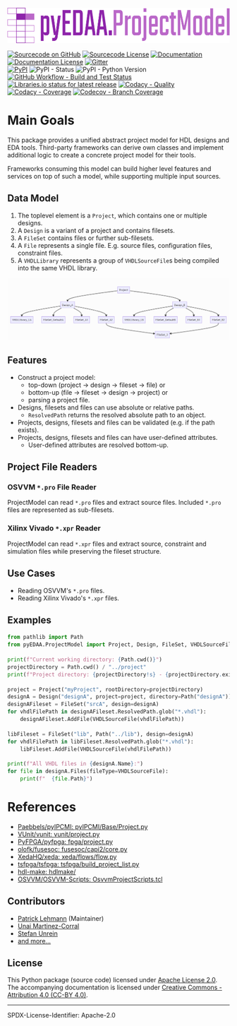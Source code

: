 <p align="center">
  <a title="edaa-org.github.io/pySVModel" href="https://edaa-org.github.io/pyEDAA.ProjectModel"><img height="80px" src="doc/_static/logo_on_dark.svg"/></a>
</p>

[![Sourcecode on GitHub](https://img.shields.io/badge/pyEDAA-ProjectModel-ab47bc.svg?longCache=true&style=flat-square&logo=github&longCache=true&logo=GitHub&labelColor=6a1b9a)](https://github.com/edaa-org/pyEDAA.ProjectModel)
[![Sourcecode License](https://img.shields.io/pypi/l/pyEDAA.ProjectModel?longCache=true&style=flat-square&logo=Apache&label=code)](LICENSE.md)
[![Documentation](https://img.shields.io/website?longCache=true&style=flat-square&label=edaa-org.github.io%2FpyEDAA.ProjectModel&logo=GitHub&logoColor=fff&up_color=blueviolet&up_message=Read%20now%20%E2%9E%9A&url=https%3A%2F%2Fedaa-org.github.io%2FpyEDAA.ProjectModel%2Findex.html)](https://edaa-org.github.io/pyEDAA.ProjectModel/)
[![Documentation License](https://img.shields.io/badge/doc-CC--BY%204.0-green?longCache=true&style=flat-square&logo=CreativeCommons&logoColor=fff)](LICENSE.md)
[![Gitter](https://img.shields.io/badge/chat-on%20gitter-4db797.svg?longCache=true&style=flat-square&logo=gitter&logoColor=e8ecef)](https://gitter.im/hdl/community)  
[![PyPI](https://img.shields.io/pypi/v/pyEDAA.ProjectModel?longCache=true&style=flat-square&logo=PyPI&logoColor=FBE072)](https://pypi.org/project/pyEDAA.ProjectModel/)
![PyPI - Status](https://img.shields.io/pypi/status/pyEDAA.ProjectModel?longCache=true&style=flat-square&logo=PyPI&logoColor=FBE072)
![PyPI - Python Version](https://img.shields.io/pypi/pyversions/pyEDAA.ProjectModel?longCache=true&style=flat-square&logo=PyPI&logoColor=FBE072)  
[![GitHub Workflow - Build and Test Status](https://img.shields.io/github/workflow/status/edaa-org/pyEDAA.ProjectModel/Pipeline/main?longCache=true&style=flat-square&label=Build%20and%20test&logo=GitHub%20Actions&logoColor=FFFFFF)](https://github.com/edaa-org/pyEDAA.ProjectModel/actions/workflows/Pipeline.yml)
[![Libraries.io status for latest release](https://img.shields.io/librariesio/release/pypi/pyEDAA.ProjectModel?longCache=true&style=flat-square&logo=Libraries.io&logoColor=fff)](https://libraries.io/github/edaa-org/pyEDAA.ProjectModel)
[![Codacy - Quality](https://img.shields.io/codacy/grade/c2635df20fa840bc85639ca2fa1d9cb4?longCache=true&style=flat-square&logo=Codacy)](https://www.codacy.com/manual/edaa-org/pyEDAA.ProjectModel)
[![Codacy - Coverage](https://img.shields.io/codacy/coverage/c2635df20fa840bc85639ca2fa1d9cb4?longCache=true&style=flat-square&logo=Codacy)](https://www.codacy.com/manual/edaa-org/pyEDAA.ProjectModel)
[![Codecov - Branch Coverage](https://img.shields.io/codecov/c/github/edaa-org/pyEDAA.ProjectModel?longCache=true&style=flat-square&logo=Codecov)](https://codecov.io/gh/edaa-org/pyEDAA.ProjectModel)

<!--
[![Dependent repos (via libraries.io)](https://img.shields.io/librariesio/dependent-repos/pypi/pyEDAA.ProjectModel?longCache=true&style=flat-square&logo=GitHub)](https://github.com/edaa-org/pyEDAA.ProjectModel/network/dependents)
[![Requires.io](https://img.shields.io/requires/github/edaa-org/pyEDAA.ProjectModel?longCache=true&style=flat-square)](https://requires.io/github/edaa-org/pyEDAA.ProjectModel/requirements/?branch=main)
[![Libraries.io SourceRank](https://img.shields.io/librariesio/sourcerank/pypi/pyEDAA.ProjectModel)](https://libraries.io/github/edaa-org/pyEDAA.ProjectModel/sourcerank)  
-->

# Main Goals

This package provides a unified abstract project model for HDL designs and EDA tools.
Third-party frameworks can derive own classes and implement additional logic to create
a concrete project model for their tools.

Frameworks consuming this model can build higher level features and services on top of
such a model, while supporting multiple input sources.

## Data Model

1. The toplevel element is a `Project`, which contains one or multiple designs.
2. A `Design` is a variant of a project and contains filesets.
3. A `FileSet` contains files or further sub-filesets.
4. A `File` represents a single file. E.g. source files, configuration files, constraint files.
5. A `VHDLLibrary` represents a group of `VHDLSourceFile`s being compiled into the same VHDL library.

![img.png](doc/datamodel.png)

## Features

* Construct a project model:  
  * top-down (project &rarr; design &rarr; fileset &rarr; file) or
  * bottom-up (file &rarr; fileset &rarr; design &rarr; project) or
  * parsing a project file.
* Designs, filesets and files can use absolute or relative paths.
  * `ResolvedPath` returns the resolved absolute path to an object.
* Projects, designs, filesets and files can be validated (e.g. if the path exists).
* Projects, designs, filesets and files can have user-defined attributes.
  * User-defined attributes are resolved bottom-up.


## Project File Readers

### OSVVM `*.pro` File Reader

ProjectModel can read `*.pro` files and extract source files. Included `*.pro` files
are represented as sub-filesets.

### Xilinx Vivado `*.xpr` Reader

ProjectModel can read `*.xpr` files and extract source, constraint and simulation
files while preserving the fileset structure.

## Use Cases
* Reading OSVVM's `*.pro` files.
* Reading Xilinx Vivado's `*.xpr` files.


## Examples

```python
from pathlib import Path
from pyEDAA.ProjectModel import Project, Design, FileSet, VHDLSourceFile

print(f"Current working directory: {Path.cwd()}")
projectDirectory = Path.cwd() / "../project"
print(f"Project directory: {projectDirectory!s} - {projectDirectory.exists()}")

project = Project("myProject", rootDirectory=projectDirectory)
designA = Design("designA", project=project, directory=Path("designA"))
designAFileset = FileSet("srcA", design=designA)
for vhdlFilePath in designAFileset.ResolvedPath.glob("*.vhdl"):
	designAFileset.AddFile(VHDLSourceFile(vhdlFilePath))

libFileset = FileSet("lib", Path("../lib"), design=designA)
for vhdlFilePath in libFileset.ResolvedPath.glob("*.vhdl"):
	libFileset.AddFile(VHDLSourceFile(vhdlFilePath))

print(f"All VHDL files in {designA.Name}:")
for file in designA.Files(fileType=VHDLSourceFile):
	print(f"  {file.Path}")
```


# References

- [Paebbels/pyIPCMI: pyIPCMI/Base/Project.py](https://github.com/Paebbels/pyIPCMI/blob/master/pyIPCMI/Base/Project.py)
- [VUnit/vunit: vunit/project.py](https://github.com/VUnit/vunit/blob/master/vunit/project.py)
- [PyFPGA/pyfpga: fpga/project.py](https://github.com/PyFPGA/pyfpga/blob/main/fpga/project.py)
- [olofk/fusesoc: fusesoc/capi2/core.py](https://github.com/olofk/fusesoc/blob/master/fusesoc/capi2/core.py)
- [XedaHQ/xeda: xeda/flows/flow.py](https://github.com/XedaHQ/xeda/blob/master/xeda/flows/flow.py)
- [tsfpga/tsfpga: tsfpga/build_project_list.py](https://gitlab.com/tsfpga/tsfpga/-/blob/master/tsfpga/build_project_list.py)
- [hdl-make: hdlmake/](https://ohwr.org/project/hdl-make/tree/master/hdlmake)
- [OSVVM/OSVVM-Scripts: OsvvmProjectScripts.tcl](https://github.com/OSVVM/OSVVM-Scripts/blob/master/OsvvmProjectScripts.tcl)



## Contributors
* [Patrick Lehmann](https://github.com/Paebbels) (Maintainer)
* [Unai Martinez-Corral](https://github.com/umarcor)
* [Stefan Unrein](https://github.com/stefanunrein)
* [and more...](https://github.com/edaa-org/pyEDAA.ProjectModel/graphs/contributors)


## License

This Python package (source code) licensed under [Apache License 2.0](LICENSE.md).  
The accompanying documentation is licensed under [Creative Commons - Attribution 4.0 (CC-BY 4.0)](doc/Doc-License.rst).

-------------------------
SPDX-License-Identifier: Apache-2.0
